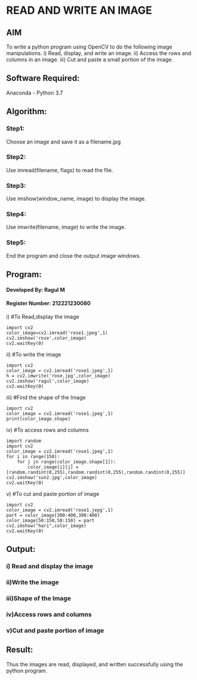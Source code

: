 # READ AND WRITE AN IMAGE
## AIM
To write a python program using OpenCV to do the following image manipulations.
i) Read, display, and write an image.
ii) Access the rows and columns in an image.
iii) Cut and paste a small portion of the image.

## Software Required:
Anaconda - Python 3.7
## Algorithm:
### Step1:
Choose an image and save it as a filename.jpg
### Step2:
Use imread(filename, flags) to read the file.
### Step3:
Use imshow(window_name, image) to display the image.
### Step4:
Use imwrite(filename, image) to write the image.
### Step5:
End the program and close the output image windows.
## Program:
#### Developed By: Ragul M
#### Register Number: 212221230080
i) #To Read,display the image
```
import cv2
color_image=cv2.imread('rose1.jpeg',1)
cv2.imshow('rose',color_image)
cv2.waitKey(0)
```
ii) #To write the image
```
import cv2
color_image = cv2.imread('rose1.jpeg',1)
h = cv2.imwrite('rose.jpg',color_image)
cv2.imshow('ragul',color_image)
cv2.waitKey(0) 
```
iii) #Find the shape of the Image
```
import cv2
color_image = cv2.imread('rose1.jpeg',1)
print(color_image.shape)
```
iv) #To access rows and columns
```
import random
import cv2
color_image = cv2.imread('rose1.jpeg',1)
for i in range(150):
    for j in range(color_image.shape[1]):
        color_image[i][j] = [random.randint(0,255),random.randint(0,255),random.randint(0,255)]
cv2.imshow('sun2.jpg',color_image)
cv2.waitKey(0)
```
v) #To cut and paste portion of image
```
import cv2
color_image = cv2.imread('rose1.jepg',1)
part = color_image[300:400,300:400]
color_image[50:150,50:150] = part
cv2.imshow("hari",color_image)
cv2.waitKey(0)
```

## Output:

### i) Read and display the image


### ii)Write the image


### iii)Shape of the Image


### iv)Access rows and columns


### v)Cut and paste portion of image


## Result:
Thus the images are read, displayed, and written successfully using the python program.
